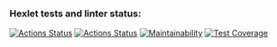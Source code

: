 ### Hexlet tests and linter status:
[![Actions Status](https://github.com/Rata0/java-project-78/actions/workflows/hexlet-check.yml/badge.svg)](https://github.com/Rata0/java-project-78/actions)
[![Actions Status](https://github.com/Rata0/java-project-71/actions/workflows/ci-check.yml/badge.svg)](https://github.com/Rata0/java-project-71/actions)
[![Maintainability](https://api.codeclimate.com/v1/badges/5bd5beb312a35b9e884d/maintainability)](https://codeclimate.com/github/Rata0/java-project-78/maintainability)
[![Test Coverage](https://api.codeclimate.com/v1/badges/5bd5beb312a35b9e884d/test_coverage)](https://codeclimate.com/github/Rata0/java-project-78/test_coverage)